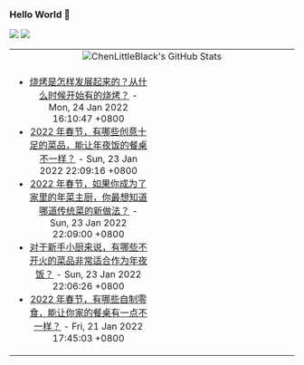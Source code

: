 ### Hello World 👋

[![](https://img.shields.io/badge/@ChenLittleBlack-1a6c81?style=flat&logo=java&logoColor=1a6c81&label=Java&colorA=ffffff)](https://www.java.com/)
[![](https://img.shields.io/badge/@ChenLittleBlack-41b883?style=flat&logo=vuedotjs&logoColor=41b883&label=Vue&colorA=ffffff)](https://cn.vuejs.org/)

<table>
<tr>
<td colspan="2" style="text-align: center;">
<img alt="ChenLittleBlack's GitHub Stats" src="https://github-readme-stats.vercel.app/api?username=ChenLittleBlack&show_icons=true&icon_color=CE1D2D&text_color=718096&bg_color=ffffff&hide_title=true" />
</td>
</tr>
<tr>
<td align="center" valign="middle">

<!-- START_SECTION:blog -->
* <a href='http://www.zhihu.com/question/39285680/answer/2323150886?utm_campaign=rss&utm_medium=rss&utm_source=rss&utm_content=title' target='_blank'>烧烤是怎样发展起来的？从什么时候开始有的烧烤？</a> - Mon, 24 Jan 2022 16:10:47 +0800
* <a href='http://www.zhihu.com/question/511389698/answer/2322105292?utm_campaign=rss&utm_medium=rss&utm_source=rss&utm_content=title' target='_blank'>2022 年春节，有哪些创意十足的菜品，能让年夜饭的餐桌不一样？</a> - Sun, 23 Jan 2022 22:09:16 +0800
* <a href='http://www.zhihu.com/question/511387260/answer/2322218576?utm_campaign=rss&utm_medium=rss&utm_source=rss&utm_content=title' target='_blank'>2022 年春节，如果你成为了家里的年菜主厨，你最想知道哪道传统菜的新做法？</a> - Sun, 23 Jan 2022 22:09:00 +0800
* <a href='http://www.zhihu.com/question/511400571/answer/2322174438?utm_campaign=rss&utm_medium=rss&utm_source=rss&utm_content=title' target='_blank'>对于新手小厨来说，有哪些不开火的菜品非常适合作为年夜饭？</a> - Sun, 23 Jan 2022 22:06:26 +0800
* <a href='http://www.zhihu.com/question/511398146/answer/2319693889?utm_campaign=rss&utm_medium=rss&utm_source=rss&utm_content=title' target='_blank'>2022 年春节，有哪些自制零食，能让你家的餐桌有一点不一样？</a> - Fri, 21 Jan 2022 17:45:03 +0800
<!-- END_SECTION:blog -->

</td>
<td valign="middle" width="50%">

<!-- START_SECTION:douban -->

<!-- END_SECTION:douban -->

</td>
</tr>
</table>

